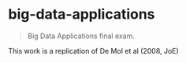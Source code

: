 # big-data-applications
> Big Data Applications final exam.

This work is a replication of De Mol et al (2008, JoE)
